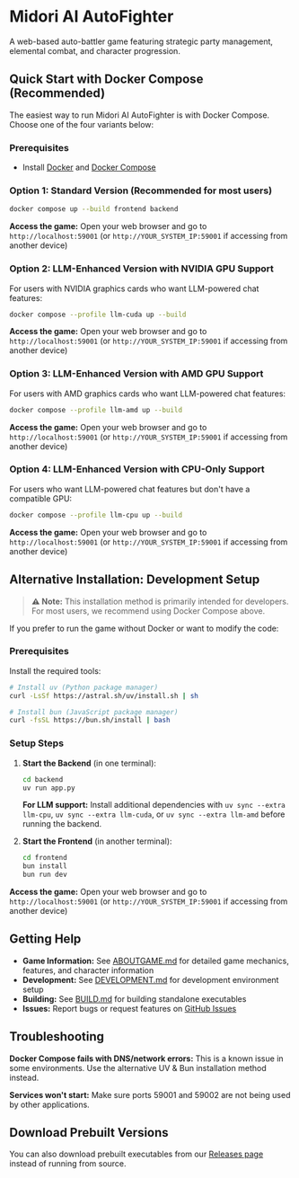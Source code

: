 # Midori AI AutoFighter

A web-based auto-battler game featuring strategic party management, elemental combat, and character progression.

## Quick Start with Docker Compose (Recommended)

The easiest way to run Midori AI AutoFighter is with Docker Compose. Choose one of the four variants below:

### Prerequisites

- Install [Docker](https://docs.docker.com/get-docker/) and [Docker Compose](https://docs.docker.com/compose/install/)

### Option 1: Standard Version (Recommended for most users)

```bash
docker compose up --build frontend backend
```

**Access the game:** Open your web browser and go to `http://localhost:59001` (or `http://YOUR_SYSTEM_IP:59001` if accessing from another device)

### Option 2: LLM-Enhanced Version with NVIDIA GPU Support

For users with NVIDIA graphics cards who want LLM-powered chat features:

```bash
docker compose --profile llm-cuda up --build
```

**Access the game:** Open your web browser and go to `http://localhost:59001` (or `http://YOUR_SYSTEM_IP:59001` if accessing from another device)

### Option 3: LLM-Enhanced Version with AMD GPU Support

For users with AMD graphics cards who want LLM-powered chat features:

```bash
docker compose --profile llm-amd up --build
```

**Access the game:** Open your web browser and go to `http://localhost:59001` (or `http://YOUR_SYSTEM_IP:59001` if accessing from another device)

### Option 4: LLM-Enhanced Version with CPU-Only Support

For users who want LLM-powered chat features but don't have a compatible GPU:

```bash
docker compose --profile llm-cpu up --build
```

**Access the game:** Open your web browser and go to `http://localhost:59001` (or `http://YOUR_SYSTEM_IP:59001` if accessing from another device)

## Alternative Installation: Development Setup

> **⚠️ Note:** This installation method is primarily intended for developers. For most users, we recommend using Docker Compose above.

If you prefer to run the game without Docker or want to modify the code:

### Prerequisites

Install the required tools:

```bash
# Install uv (Python package manager)
curl -LsSf https://astral.sh/uv/install.sh | sh
```

```bash
# Install bun (JavaScript package manager)
curl -fsSL https://bun.sh/install | bash
```

### Setup Steps

1. **Start the Backend** (in one terminal):
   ```bash
   cd backend
   uv run app.py
   ```
   
   **For LLM support:** Install additional dependencies with `uv sync --extra llm-cpu`, `uv sync --extra llm-cuda`, or `uv sync --extra llm-amd` before running the backend.

2. **Start the Frontend** (in another terminal):
   ```bash
   cd frontend
   bun install
   bun run dev
   ```

**Access the game:** Open your web browser and go to `http://localhost:59001` (or `http://YOUR_SYSTEM_IP:59001` if accessing from another device)

## Getting Help

- **Game Information:** See [ABOUTGAME.md](ABOUTGAME.md) for detailed game mechanics, features, and character information
- **Development:** See [DEVELOPMENT.md](DEVELOPMENT.md) for development environment setup
- **Building:** See [BUILD.md](BUILD.md) for building standalone executables
- **Issues:** Report bugs or request features on [GitHub Issues](../../issues)

## Troubleshooting

**Docker Compose fails with DNS/network errors:** This is a known issue in some environments. Use the alternative UV & Bun installation method instead.

**Services won't start:** Make sure ports 59001 and 59002 are not being used by other applications.

## Download Prebuilt Versions

You can also download prebuilt executables from our [Releases page](../../releases) instead of running from source.
